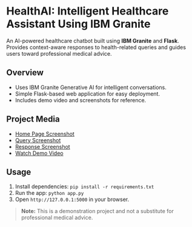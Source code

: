 # HealthAI: Intelligent Healthcare Assistant Using IBM Granite

An AI-powered healthcare chatbot built using **IBM Granite** and **Flask**.  
Provides context-aware responses to health-related queries and guides users toward professional medical advice.

## Overview
- Uses IBM Granite Generative AI for intelligent conversations.
- Simple Flask-based web application for easy deployment.
- Includes demo video and screenshots for reference.

## Project Media
- [Home Page Screenshot](Screenshots/HomePage.png)
- [Query Screenshot](Screenshots/query1.png)
- [Response Screenshot](Screenshots/reponse.png)
- [Watch Demo Video](video_demo/healthai%20Demovideo.mp4)

## Usage
1. Install dependencies: `pip install -r requirements.txt`
2. Run the app: `python app.py`
3. Open `http://127.0.0.1:5000` in your browser.

> **Note:** This is a demonstration project and not a substitute for professional medical advice.



